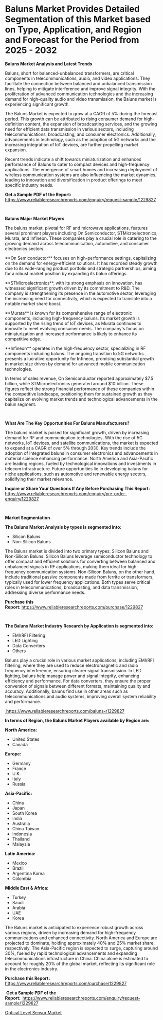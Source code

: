 <p><h1>Baluns Market Provides Detailed Segmentation of this Market based on Type, Application, and Region and Forecast for the Period from 2025 - 2032</h1></p><p><strong>Baluns Market Analysis and Latest Trends</strong></p>
<p><p>Baluns, short for balanced-unbalanced transformers, are critical components in telecommunications, audio, and video applications. They facilitate the connection between balanced and unbalanced transmission lines, helping to mitigate interference and improve signal integrity. With the proliferation of advanced communication technologies and the increasing demand for high-quality audio and video transmission, the Baluns market is experiencing significant growth.</p><p>The Baluns Market is expected to grow at a CAGR of 5% during the forecast period. This growth can be attributed to rising consumer demand for high-definition content, the expansion of broadcasting services, and the growing need for efficient data transmission in various sectors, including telecommunications, broadcasting, and consumer electronics. Additionally, advancements in technology, such as the adoption of 5G networks and the increasing integration of IoT devices, are further propelling market expansion.</p><p>Recent trends indicate a shift towards miniaturization and enhanced performance of Baluns to cater to compact devices and high-frequency applications. The emergence of smart homes and increasing deployment of wireless communication systems are also influencing the market dynamics, leading to innovation and diversification in product offerings to meet specific industry needs.</p></p>
<p><strong>Get a Sample PDF of the Report:&nbsp;</strong> <a href="https://www.reliableresearchreports.com/enquiry/request-sample/1229827?utm_campaign=2387&utm_medium=2&utm_source=Github&utm_content=ia&utm_term=10022025&utm_id=baluns">https://www.reliableresearchreports.com/enquiry/request-sample/1229827</a></p>
<p>&nbsp;</p>
<p><strong>Baluns Major Market Players</strong></p>
<p><p>The baluns market, pivotal for RF and microwave applications, features several prominent players including On Semiconductor, STMicroelectronics, Murata, and Infineon. These companies play a crucial role in catering to the growing demand across telecommunication, automotive, and consumer electronics sectors.</p><p>**On Semiconductor** focuses on high-performance settings, capitalizing on the demand for energy-efficient solutions. It has recorded steady growth due to its wide-ranging product portfolio and strategic partnerships, aiming for a robust market position by expanding its balun offerings.</p><p>**STMicroelectronics**, with its strong emphasis on innovation, has witnessed significant growth driven by its commitment to R&D. The company is strengthening its presence in the automotive sector, leveraging the increasing need for connectivity, which is expected to translate into a notable market share boost.</p><p>**Murata** is known for its comprehensive range of electronic components, including high-frequency baluns. Its market growth is supported by the rising trend of IoT devices, as Murata continues to innovate to meet evolving consumer needs. The company's focus on miniaturization and increased performance is likely to enhance its competitive edge.</p><p>**Infineon** operates in the high-frequency sector, specializing in RF components including baluns. The ongoing transition to 5G networks presents a lucrative opportunity for Infineon, promising substantial growth in market size driven by demand for advanced mobile communication technologies.</p><p>In terms of sales revenue, On Semiconductor reported approximately $7.5 billion, while STMicroelectronics generated around $10 billion. These figures reflect the strong financial performance of these companies within the competitive landscape, positioning them for sustained growth as they capitalize on evolving market trends and technological advancements in the balun segment.</p></p>
<p>&nbsp;</p>
<p><strong>What Are The Key Opportunities For Baluns Manufacturers?</strong></p>
<p><p>The baluns market is poised for significant growth, driven by increasing demand for RF and communication technologies. With the rise of 5G networks, IoT devices, and satellite communications, the market is expected to expand at a CAGR of over 5% through 2030. Key trends include the adoption of integrated baluns in consumer electronics and advancements in material science enhancing performance. North America and Asia-Pacific are leading regions, fueled by technological innovations and investments in telecom infrastructure. Future opportunities lie in developing baluns for niche applications, such as automotive and renewable energy sectors, solidifying their market relevance.</p></p>
<p><strong>Inquire or Share Your Questions If Any Before Purchasing This Report:</strong> <a href="https://www.reliableresearchreports.com/enquiry/pre-order-enquiry/1229827?utm_campaign=2387&utm_medium=2&utm_source=Github&utm_content=ia&utm_term=10022025&utm_id=baluns">https://www.reliableresearchreports.com/enquiry/pre-order-enquiry/1229827</a></p>
<p>&nbsp;</p>
<p><strong>Market Segmentation</strong></p>
<p><strong>The Baluns Market Analysis by types is segmented into:</strong></p>
<p><ul><li>Silicon Baluns</li><li>Non-Silicon Baluns</li></ul></p>
<p><p>The Baluns market is divided into two primary types: Silicon Baluns and Non-Silicon Baluns. Silicon Baluns leverage semiconductor technology to offer compact and efficient solutions for converting between balanced and unbalanced signals in RF applications, making them ideal for high-frequency communication systems. Non-Silicon Baluns, on the other hand, include traditional passive components made from ferrite or transformers, typically used for lower frequency applications. Both types serve critical roles in telecommunications, broadcasting, and data transmission, addressing diverse performance needs.</p></p>
<p><strong>Purchase this Report:&nbsp;</strong><a href="https://www.reliableresearchreports.com/purchase/1229827?utm_campaign=2387&utm_medium=2&utm_source=Github&utm_content=ia&utm_term=10022025&utm_id=baluns">https://www.reliableresearchreports.com/purchase/1229827</a></p>
<p>&nbsp;</p>
<p><strong>The Baluns Market Industry Research by Application is segmented into:</strong></p>
<p><ul><li>EMI/RFI Filtering</li><li>LED Lighting</li><li>Data Converters</li><li>Others</li></ul></p>
<p><p>Baluns play a crucial role in various market applications, including EMI/RFI filtering, where they are used to reduce electromagnetic and radio frequency interference, ensuring clearer signal transmission. In LED lighting, baluns help manage power and signal integrity, enhancing efficiency and performance. For data converters, they ensure the proper conversion of signals between different formats, maintaining quality and accuracy. Additionally, baluns find use in other areas such as telecommunications and audio systems, improving overall system reliability and performance.</p></p>
<p><a href="https://www.reliableresearchreports.com/baluns-r1229827?utm_campaign=2387&utm_medium=2&utm_source=Github&utm_content=ia&utm_term=10022025&utm_id=baluns">&nbsp;https://www.reliableresearchreports.com/baluns-r1229827</a></p>
<p><strong>In terms of Region, the Baluns Market Players available by Region are:</strong></p>
<p>
    <p> <strong> North America: </strong>
        <ul>
            <li>United States</li>
            <li>Canada</li>
        </ul>
        </p> 
    <p> <strong> Europe: </strong>
        <ul>
            <li>Germany</li>
            <li>France</li>
            <li>U.K.</li>
            <li>Italy</li>
            <li>Russia</li>
        </ul>
        </p> 
    <p> <strong> Asia-Pacific: </strong>
        <ul>
            <li>China</li>
            <li>Japan</li>
            <li>South Korea</li>
            <li>India</li>
            <li>Australia</li>
            <li>China Taiwan</li>
            <li>Indonesia</li>
            <li>Thailand</li>
            <li>Malaysia</li>
        </ul>
        </p> 
    <p> <strong> Latin America: </strong>
        <ul>
            <li>Mexico</li>
            <li>Brazil</li>
            <li>Argentina Korea</li>
            <li>Colombia</li>
        </ul>
        </p> 
    <p> <strong> Middle East & Africa: </strong>
        <ul>
            <li>Turkey</li>
            <li>Saudi</li>
            <li>Arabia</li>
            <li>UAE</li>
            <li>Korea</li>
        </ul>
    </p>
    </p>
<p><p>The Baluns market is anticipated to experience robust growth across various regions, driven by increasing demand for high-frequency communications and enhanced connectivity. North America and Europe are projected to dominate, holding approximately 40% and 25% market share, respectively. The Asia-Pacific region is expected to surge, capturing around 30%, fueled by rapid technological advancements and expanding telecommunications infrastructure in China. China alone is estimated to account for roughly 20% of the global market, reflecting its significant role in the electronics industry.</p></p>
<p><strong>Purchase this Report: </strong><a href="https://www.reliableresearchreports.com/purchase/1229827?utm_campaign=2387&utm_medium=2&utm_source=Github&utm_content=ia&utm_term=10022025&utm_id=baluns">https://www.reliableresearchreports.com/purchase/1229827</a></p>
<p>&nbsp;<strong>Get a Sample PDF of the Report:&nbsp;&nbsp;</strong><a href="https://www.reliableresearchreports.com/enquiry/request-sample/1229827?utm_campaign=2387&utm_medium=2&utm_source=Github&utm_content=ia&utm_term=10022025&utm_id=baluns">https://www.reliableresearchreports.com/enquiry/request-sample/1229827</a></p>
<p><strong></strong></p>
<p><p><a href="https://github.com/jaquelynhasenaue8/Market-Research-Report-List-1/blob/main/optical-level-sensor-market.md?utm_campaign=2387&utm_medium=2&utm_source=Github&utm_content=ia&utm_term=10022025&utm_id=baluns">Optical Level Sensor Market</a></p></p>